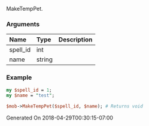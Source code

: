 MakeTempPet.
### Arguments
**Name**|**Type**|**Description**
:---|:---|:---
spell_id|int|
name|string|

### Example

```perl
my $spell_id = 1;
my $name = "test";

$mob->MakeTempPet($spell_id, $name); # Returns void
```


Generated On 2018-04-29T00:30:15-07:00